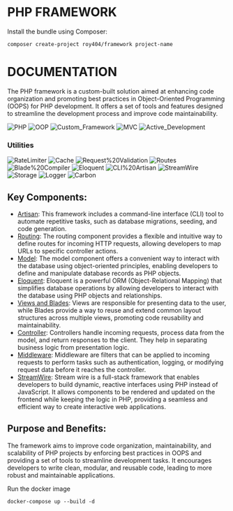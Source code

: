 # PHP FRAMEWORK

Install the bundle using Composer:

```
composer create-project roy404/framework project-name
```

# DOCUMENTATION

The PHP framework is a custom-built solution aimed at enhancing code organization and promoting best practices in Object-Oriented Programming (OOPS) for PHP development. It offers a set of tools and features designed to streamline the development process and improve code maintainability.

![PHP](https://img.shields.io/badge/PHP-8.2%2B-8892BF?logo=php&logoColor=white)
![OOP](https://img.shields.io/badge/OOP-Principles-blue)
![Custom_Framework](https://img.shields.io/badge/Custom_Framework-lightgrey)
![MVC](https://img.shields.io/badge/MVC-Pattern-brightgreen)
![Active_Development](https://img.shields.io/badge/Status-Active-brightgreen)

### Utilities
![RateLimiter](https://img.shields.io/badge/RateLimiter-Utility-blue)
![Cache](https://img.shields.io/badge/Cache-Utility-blue)
![Request%20Validation](https://img.shields.io/badge/Request_Validation-Utility-blue)
![Routes](https://img.shields.io/badge/Routes-Utility-blue)
![Blade%20Compiler](https://img.shields.io/badge/Blade_Compiler-Utility-blue)
![Eloquent](https://img.shields.io/badge/Eloquent-ORM-purple)
![CLI%20Artisan](https://img.shields.io/badge/CLI_Artisan-Tool-lightgrey)
![StreamWire](https://img.shields.io/badge/StreamWire-Reactive-red)
![Storage](https://img.shields.io/badge/Storage-Utility-blue)
![Logger](https://img.shields.io/badge/Logger-Utility-blue)
![Carbon](https://img.shields.io/badge/Carbon-Datetime-ff69b4)

## Key Components:

- [Artisan](https://github.com/roycanales17/Web-Artisan): This framework includes a command-line interface (CLI) tool to automate repetitive tasks, such as database migrations, seeding, and code generation.
- [Routing](https://github.com/roycanales17/Web-Routes): The routing component provides a flexible and intuitive way to define routes for incoming HTTP requests, allowing developers to map URLs to specific controller actions.
- [Model](https://github.com/roycanales17/Eloquent-Class): The model component offers a convenient way to interact with the database using object-oriented principles, enabling developers to define and manipulate database records as PHP objects.
- [Eloquent](https://github.com/roycanales17/Eloquent-Class): Eloquent is a powerful ORM (Object-Relational Mapping) that simplifies database operations by allowing developers to interact with the database using PHP objects and relationships.
- [Views and Blades](https://github.com/roycanales17/Blades-Compiler): Views are responsible for presenting data to the user, while Blades provide a way to reuse and extend common layout structures across multiple views, promoting code reusability and maintainability.
- [Controller](https://github.com/roycanales17/Web-Utilities): Controllers handle incoming requests, process data from the model, and return responses to the client. They help in separating business logic from presentation logic.
- [Middleware](https://github.com/roycanales17/Web-Utilities): Middleware are filters that can be applied to incoming requests to perform tasks such as authentication, logging, or modifying request data before it reaches the controller.
- [StreamWire](https://github.com/roycanales17/Web-Utilities): Stream wire is a full-stack framework that enables developers to build dynamic, reactive interfaces using PHP instead of JavaScript. It allows components to be rendered and updated on the frontend while keeping the logic in PHP, providing a seamless and efficient way to create interactive web applications. 

## Purpose and Benefits:

The framework aims to improve code organization, maintainability, and scalability of PHP projects by enforcing best practices in OOPS and providing a set of tools to streamline development tasks. It encourages developers to write clean, modular, and reusable code, leading to more robust and maintainable applications.

Run the docker image
```docker
docker-compose up --build -d
```